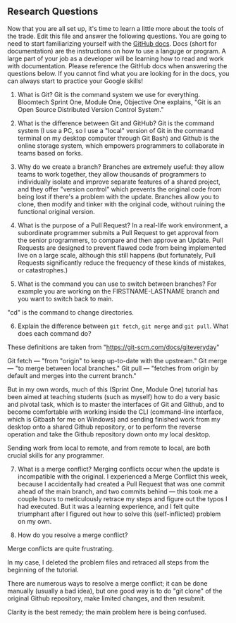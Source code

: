 ## Research Questions 

Now that you are all set up, it's time to learn a little more about the tools of the trade. Edit this file and answer the following questions. You are going to need to start familiarizing yourself with the [GitHub docs](https://docs.github.com/en). Docs (short for documentation) are the instructions on how to use a languge or program. A large part of your job as a developer will be learning how to read and work with documentation. Please reference the GitHub docs when answering the questions below. If you cannot find what you are looking for in the docs, you can always start to practice your Google skills!

1. What is Git? 
Git is the command system we use for everything. Bloomtech Sprint One, Module One, Objective One explains, "Git is an Open Source Distributed Version Control System."

2. What is the difference between Git and GitHub?
Git is the command system (I use a PC, so I use a "local" version of Git in the command terminal on my desktop computer through Git Bash) and Github is the online storage system, which empowers programmers to collaborate in teams based on forks.

3. Why do we create a branch?
Branches are extremely useful: they allow teams to work together, they allow thousands of programmers to individually isolate and improve separate features of a shared project, and they offer "version control" which prevents the original code from being lost if there's a problem with the update. Branches allow you to clone, then modify and tinker with the original code, without ruining the functional original version.

4. What is the purpose of a Pull Request?
In a real-life work environment, a subordinate programmer submits a Pull Request to get approval from the senior programmers, to compare and then approve an Update. Pull Requests are designed to prevent flawed code from being implemented live on a large scale, although this still happens (but fortunately, Pull Requests significantly reduce the frequency of these kinds of mistakes, or catastrophes.)

5. What is the command you can use to switch between branches? For example you are working on the FIRSTNAME-LASTNAME branch and you want to switch back to main.

"cd" is the command to change directories.

6. Explain the difference between `git fetch`, `git merge` and `git pull`. What does each command do?

These definitions are taken from "https://git-scm.com/docs/giteveryday"

Git fetch — "from "origin" to keep up-to-date with the upstream."
Git merge — "to merge between local branches."
Git pull — "fetches from origin by default and merges into the current branch."

But in my own words, much of this (Sprint One, Module One) tutorial has been aimed at teaching students (such as myself) how to do a very basic and pivotal task, which is to master the interfaces of Git and Github, and to become comfortable with working inside the CLI (command-line interface, which is Gitbash for me on Windows) and sending finished work from my desktop onto a shared Github repository, or to perform the reverse operation and take the Github repository down onto my local desktop. 

Sending work from local to remote, and from remote to local, are both crucial skills for any programmer. 

7. What is a merge conflict?
Merging conflicts occur when the update is incompatible with the original. I experienced a Merge Conflict this week, because I accidentally had created a Pull Request that was one commit ahead of the main branch, and two commits behind — this took me a couple hours to meticulously retrace my steps and figure out the typos I had executed. But it was a learning experience, and I felt quite triumphant after I figured out how to solve this (self-inflicted) problem on my own.

8. How do you resolve a merge conflict? 

Merge conflicts are quite frustrating. 

In my case, I deleted the problem files and retraced all steps from the beginning of the tutorial.

There are numerous ways to resolve a merge conflict; it can be done manually (usually a bad idea), but one good way is to do "git clone" of the original Github repository, make limited changes, and then resubmit. 

Clarity is the best remedy; the main problem here is being confused. 
